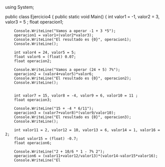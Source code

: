 using System;
 
public class Ejercicio4
{
    public static void Main()
    {
        int valor1 = -1, valor2 = 3, valor3 = 5 ;
        float operacion1;
 
        Console.WriteLine("Vamos a operar -1 + 3 *5");
        operacion1 = valor1+(valor2*valor3);
        Console.WriteLine("El resultado es {0}", operacion1);
		Console.WriteLine();			
		
		int valor4 = 24, valor5 = 5;
		float valor6 = (float) 0.07;
        float operacion2;
 
        Console.WriteLine("Vamos a operar (24 + 5) 7%");
        operacion2 = (valor4+valor5)*valor6;
        Console.WriteLine("El resultado es {0}", operacion2);
		Console.WriteLine();
		
		
		int valor7 = 15, valor8 = -4, valor9 = 6, valor10 = 11 ;
		float operacion3;
 
        Console.WriteLine("15 + -4 * 6/11");
        operacion3 = (valor7+valor8)*(valor9/valor10);
        Console.WriteLine("El resultado es {0}", operacion3);
		Console.WriteLine();
		
		int valor11 = 2, valor12 = 10, valor13 = 6, valor14 = 1, valor16 = 2;
		float valor15 = (float) -0.7;
		float operacion6;
 
        Console.WriteLine("2 + 10/6 * 1 - 7% 2");
        operacion6 = (valor11+valor12/valor13)*(valor14-valor15*valor16);
        Console.WriteLine("El

